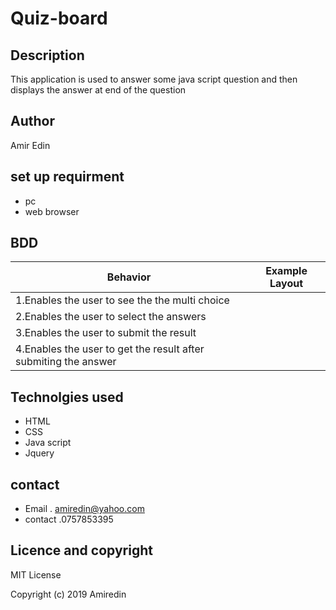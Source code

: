 # Quiz-board
## Description
This application is used to answer some java script question and then displays the answer at end of the question
## Author 
Amir Edin
## set up requirment
* pc
* web browser
## BDD
| Behavior | Example Layout |
| --- | --- |
| 1.Enables the user to see the the multi choice |               |
| 2.Enables the user to select the answers |            | 
| 3.Enables the user to submit the result |             |
| 4.Enables the user to get the result after submiting the answer |         | 

## Technolgies used 
* HTML
* CSS
* Java script 
* Jquery
## contact 
* Email . amiredin@yahoo.com
* contact .0757853395
## Licence and copyright
MIT License

Copyright (c) 2019 Amiredin
